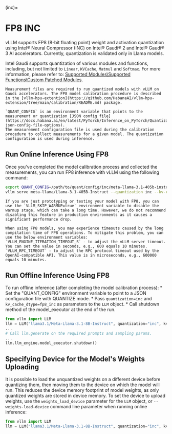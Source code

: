 (inc)=

# FP8 INC

vLLM supports FP8 (8-bit floating point) weight and activation quantization using Intel® Neural Compressor (INC) on Intel® Gaudi® 2 and Intel® Gaudi® 3 AI accelerators.
Currently, quantization is validated only in Llama models.

Intel Gaudi supports quantization of various modules and functions, including, but not limited to `Linear`, `KVCache`, `Matmul` and `Softmax`. For more information, please refer to:
[Supported Modules\\Supported Functions\\Custom Patched Modules](https://docs.habana.ai/en/latest/PyTorch/Inference_on_PyTorch/Quantization/Inference_Using_FP8.html#supported-modules).

```{note}
Measurement files are required to run quantized models with vLLM on Gaudi accelerators. The FP8 model calibration procedure is described in the [vllm-hpu-extention](https://github.com/HabanaAI/vllm-hpu-extension/tree/main/calibration/README.md) package.
```

```{note}
`QUANT_CONFIG` is an environment variable that points to the measurement or quantization [JSON config file](https://docs.habana.ai/en/latest/PyTorch/Inference_on_PyTorch/Quantization/Inference_Using_FP8.html#supported-json-config-file-options).
The measurement configuration file is used during the calibration procedure to collect measurements for a given model. The quantization configuration is used during inference.
```

## Run Online Inference Using FP8

Once you've completed the model calibration process and collected the measurements, you can run FP8 inference with vLLM using the following command:

```bash
export QUANT_CONFIG=/path/to/quant/config/inc/meta-llama-3.1-405b-instruct/maxabs_measure_g3.json
vllm serve meta-llama/Llama-3.1-405B-Instruct --quantization inc --kv-cache-dtype fp8_inc --weights-load-device cpu --tensor_paralel_size 8
```

```{tip}
If you are just prototyping or testing your model with FP8, you can use the `VLLM_SKIP_WARMUP=true` environment variable to disable the warmup stage, which can take a long time. However, we do not recommend disabling this feature in production environments as it causes a significant performance drop.
```

```{tip}
When using FP8 models, you may experience timeouts caused by the long compilation time of FP8 operations. To mitigate this problem, you can use the below environment variables:
`VLLM_ENGINE_ITERATION_TIMEOUT_S` - to adjust the vLLM server timeout. You can set the value in seconds, e.g., 600 equals 10 minutes.
`VLLM_RPC_TIMEOUT` - to adjust the RPC protocol timeout used by the OpenAI-compatible API. This value is in microseconds, e.g., 600000 equals 10 minutes.
```

## Run Offline Inference Using FP8

To run offline inference (after completing the model calibration process):
\* Set the "QUANT_CONFIG" environment variable to point to a JSON configuration file with QUANTIZE mode.
\* Pass `quantization=inc` and `kv_cache_dtype=fp8_inc` as parameters to the `LLM` object.
\* Call shutdown method of the model_executor at the end of the run.

```python
from vllm import LLM
llm = LLM("llama3.1/Meta-Llama-3.1-8B-Instruct", quantization="inc", kv_cache_dtype="fp8_inc")
...
# Call llm.generate on the required prompts and sampling params.
...
llm.llm_engine.model_executor.shutdown()
```

## Specifying Device for the Model's Weights Uploading

It is possible to load the unquantized weights on a different device before quantizing them, then moving them to the device on which the model will run.
This reduces the device memory footprint of model weights, as only quantized weights are stored in device memory.
To set the device to upload weights, use the `weights_load_device` parameter for the `LLM` object, or `--weights-load-device` command line parameter when running online inference:

```python
from vllm import LLM
llm = LLM("llama3.1/Meta-Llama-3.1-8B-Instruct", quantization="inc", kv_cache_dtype="fp8_inc", weights_load_device="cpu")
```
